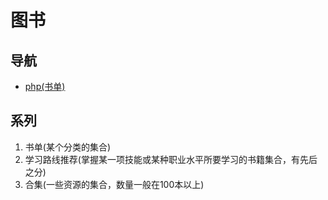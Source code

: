 # 图书

## 导航

- [php(书单)](zi-yuan/php.md)

## 系列

1. 书单(某个分类的集合)
2. 学习路线推荐(掌握某一项技能或某种职业水平所要学习的书籍集合，有先后之分)
3. 合集(一些资源的集合，数量一般在100本以上)